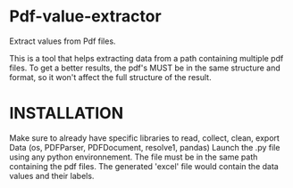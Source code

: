 # Pdf-value-extractor
Extract values from Pdf files.

This is a tool that helps extracting data from a path containing multiple pdf files.
To get a better results, the pdf's MUST be in the same structure and format, so it won't affect the full structure of the result.

# INSTALLATION 
Make sure to already have specific libraries to read, collect, clean, export Data (os, PDFParser, PDFDocument, resolve1, pandas)
Launch the .py file using any python environnement.
The file must be in the same path containing the pdf files.
The generated 'excel' file would contain the data values and their labels.
